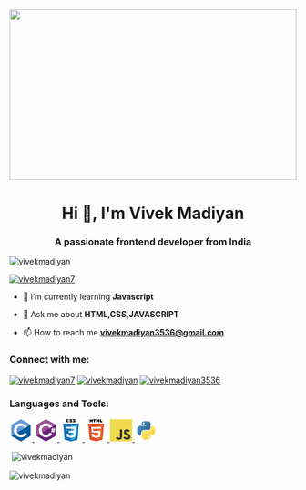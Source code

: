 <img  width="100%" height="300px" src="https://media.licdn.com/dms/image/C4E12AQE1HWdIDDkyEA/article-cover_image-shrink_720_1280/0/1646907885048?e=1710374400&v=beta&t=qSYeFt_hhmbmCGMa-w_IPHNMevuOxeN6mqYGywLfPaQ" alt="">
<h1 align="center">Hi 👋, I'm Vivek Madiyan</h1>
<h3 align="center">A passionate frontend developer from India</h3>
<p align="left"> <img src="https://komarev.com/ghpvc/?username=vivekmadiyan&label=Profile%20views&color=0e75b6&style=flat" alt="vivekmadiyan" /> </p>

<p align="left"> <a href="https://twitter.com/vivekmadiyan7" target="blank"><img src="https://img.shields.io/twitter/follow/vivekmadiyan7?logo=twitter&style=for-the-badge" alt="vivekmadiyan7" /></a> </p>

- 🌱 I’m currently learning **Javascript**

- 💬 Ask me about **HTML,CSS,JAVASCRIPT**

- 📫 How to reach me **vivekmadiyan3536@gmail.com**

<h3 align="left">Connect with me:</h3>
<p align="left">
<a href="https://twitter.com/vivekmadiyan7" target="blank"><img align="center" src="https://raw.githubusercontent.com/rahuldkjain/github-profile-readme-generator/master/src/images/icons/Social/twitter.svg" alt="vivekmadiyan7" height="30" width="40" /></a>
<a href="https://linkedin.com/in/vivekmadiyan" target="blank"><img align="center" src="https://raw.githubusercontent.com/rahuldkjain/github-profile-readme-generator/master/src/images/icons/Social/linked-in-alt.svg" alt="vivekmadiyan" height="30" width="40" /></a>
<a href="https://www.hackerrank.com/vivekmadiyan3536" target="blank"><img align="center" src="https://raw.githubusercontent.com/rahuldkjain/github-profile-readme-generator/master/src/images/icons/Social/hackerrank.svg" alt="vivekmadiyan3536" height="30" width="40" /></a>
</p>

<h3 align="left">Languages and Tools:</h3>
<p align="left"> <a href="https://www.cprogramming.com/" target="_blank" rel="noreferrer"> <img src="https://raw.githubusercontent.com/devicons/devicon/master/icons/c/c-original.svg" alt="c" width="40" height="40"/> </a> <a href="https://www.w3schools.com/cs/" target="_blank" rel="noreferrer"> <img src="https://raw.githubusercontent.com/devicons/devicon/master/icons/csharp/csharp-original.svg" alt="csharp" width="40" height="40"/> </a> <a href="https://www.w3schools.com/css/" target="_blank" rel="noreferrer"> <img src="https://raw.githubusercontent.com/devicons/devicon/master/icons/css3/css3-original-wordmark.svg" alt="css3" width="40" height="40"/> </a> <a href="https://www.w3.org/html/" target="_blank" rel="noreferrer"> <img src="https://raw.githubusercontent.com/devicons/devicon/master/icons/html5/html5-original-wordmark.svg" alt="html5" width="40" height="40"/> </a> <a href="https://developer.mozilla.org/en-US/docs/Web/JavaScript" target="_blank" rel="noreferrer"> <img src="https://raw.githubusercontent.com/devicons/devicon/master/icons/javascript/javascript-original.svg" alt="javascript" width="40" height="40"/> </a> <a href="https://www.python.org" target="_blank" rel="noreferrer"> <img src="https://raw.githubusercontent.com/devicons/devicon/master/icons/python/python-original.svg" alt="python" width="40" height="40"/> </a> </p>

<p>&nbsp;<img align="center" src="https://github-readme-stats.vercel.app/api?username=vivekmadiyan&show_icons=true&locale=en" alt="vivekmadiyan" /></p>

<p><img align="center" src="https://github-readme-streak-stats.herokuapp.com/?user=vivekmadiyan&" alt="vivekmadiyan" /></p>
